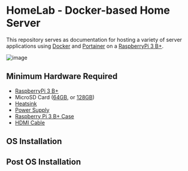 # HomeLab - Docker-based Home Server
This repository serves as documentation for hosting a variety of server applications using [Docker](https://www.docker.com/) and [Portainer](https://www.portainer.io/) on a [RaspberryPi 3 B+](https://www.raspberrypi.com/products/raspberry-pi-3-model-b-plus/).

![image](https://github.com/user-attachments/assets/7ee7b072-f4de-41ff-91fe-748761d248d6)

## Minimum Hardware Required
- [RaspberryPi 3 B+](https://www.raspberrypi.com/products/raspberry-pi-3-model-b-plus/)
- MicroSD Card ([64GB](https://www.amazon.com/SanDisk-Ultra-microSDXC-Memory-Adapter/dp/B0B7NXBM6P/ref=asc_df_B0B7NXBM6P?mcid=b11e282abd153ad59597bb26ad4c7b82&hvocijid=8018304586228664257-B0B7NXBM6P-&hvexpln=73&hvadid=730434177080&hvpos=&hvnetw=g&hvrand=8018304586228664257&hvpone=&hvptwo=&hvqmt=&hvdev=c&hvdvcmdl=&hvlocint=&hvlocphy=1017161&hvtargid=pla-2281435179778), or [128GB](https://www.amazon.com/SanDisk-Ultra-microSDXC-Memory-Adapter/dp/B0B7NTY2S6/ref=asc_df_B0B7NXBM6P?mcid=b11e282abd153ad59597bb26ad4c7b82&hvocijid=8018304586228664257-B0B7NXBM6P-&hvexpln=73&hvadid=730434177080&hvpos=&hvnetw=g&hvrand=8018304586228664257&hvpone=&hvptwo=&hvqmt=&hvdev=c&hvdvcmdl=&hvlocint=&hvlocphy=1017161&hvtargid=pla-2281435179778))
- [Heatsink](https://www.amazon.com/LoveRPi-Performance-Heatsink-Set-Raspberry/dp/B018BGRDVS)
- [Power Supply](https://www.raspberrypi.com/products/raspberry-pi-universal-power-supply/)
- [Raspberry Pi 3 B+ Case](https://www.raspberrypi.com/products/raspberry-pi-3-case/)
- [HDMI Cable](https://www.amazon.com/AmazonBasics-High-Speed-HDMI-Cable-1-Pack/dp/B014I8SIJY/ref=zg_bs_g_202505011_d_sccl_3/144-2581314-6655903) 

## OS Installation

## Post OS Installation 
